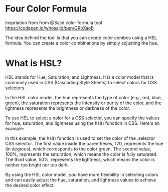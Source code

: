 # Four Color Formula

Inspriation from from @Sajid color formula tool
https://codepen.io/whosajid/pen/GRbXaoB

The idea behind the tool is that you can create color combos using a HSL formula. You can create a color combinations by simply adjusting the hue.

# What is HSL?

HSL stands for Hue, Saturation, and Lightness. It is a color model that is commonly used in CSS (Cascading Style Sheets) to select colors for CSS selectors.

In the HSL color model, the hue represents the type of color (e.g., red, blue, green), the saturation represents the intensity or purity of the color, and the lightness represents the brightness or darkness of the color.

To use HSL to select a color for a CSS selector, you can specify the values for hue, saturation, and lightness using the hsl() function in CSS. Here's an example:

In this example, the hsl() function is used to set the color of the .selector CSS selector. The first value inside the parentheses, 120, represents the hue (in degrees), which corresponds to the color green. The second value, 100%, represents the saturation, which means the color is fully saturated. The third value, 50%, represents the lightness, which means the color is neither too bright nor too dark.

By using the HSL color model, you have more flexibility in selecting colors and can easily adjust the hue, saturation, and lightness values to achieve the desired color effect.
